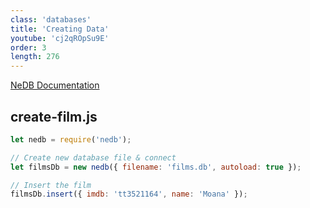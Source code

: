 ```yaml
---
class: 'databases'
title: 'Creating Data'
youtube: 'cj2qROpSu9E'
order: 3
length: 276
---
```


[NeDB Documentation](https://github.com/louischatriot/nedb)

## create-film.js

```js
let nedb = require('nedb');

// Create new database file & connect
let filmsDb = new nedb({ filename: 'films.db', autoload: true });

// Insert the film
filmsDb.insert({ imdb: 'tt3521164', name: 'Moana' });
```

